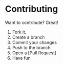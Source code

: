 # Contributing

Want to contribute? Great!

1. Fork it.
2. Create a branch
3. Commit your changes
4. Push to the branch 
5. Open a [Pull Request]
6. Have fun

